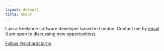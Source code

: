 ```yaml
---	
layout: default	
title: About	
---	
```


I am a freelance software developer based in London. Contact me by [email](mailto:richard@openkappa.co.uk) (I am open to discussing new opportunities).

<a href="https://twitter.com/richardstartin?ref_src=twsrc%5Etfw" class="twitter-follow-button" data-show-count="false">Follow @richardstartin</a><script async src="https://platform.twitter.com/widgets.js" charset="utf-8"></script>
